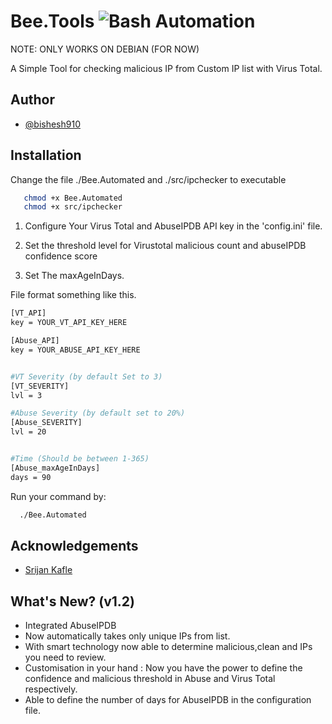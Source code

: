 # Bee.Tools ![Bash Automation](https://img.shields.io/badge/Automation-CTI-green)

NOTE: ONLY WORKS ON DEBIAN (FOR NOW)

A Simple Tool for checking malicious IP from Custom IP list with Virus Total.




## Author

- [@bishesh910](https://www.github.com/bishesh910)


## Installation

Change the file ./Bee.Automated and ./src/ipchecker to executable
```bash
   chmod +x Bee.Automated 
   chmod +x src/ipchecker
```

1. Configure Your Virus Total and AbuseIPDB API key in the 'config.ini' file.

2. Set the threshold level for Virustotal malicious count and abuseIPDB confidence score

3. Set The maxAgeInDays. 

File format something like this.
```bash
[VT_API]
key = YOUR_VT_API_KEY_HERE

[Abuse_API]
key = YOUR_ABUSE_API_KEY_HERE


#VT Severity (by default Set to 3)
[VT_SEVERITY]
lvl = 3

#Abuse Severity (by default set to 20%)
[Abuse_SEVERITY]
lvl = 20


#Time (Should be between 1-365)
[Abuse_maxAgeInDays]
days = 90
```
Run your command by:
```bash
  ./Bee.Automated
```
## Acknowledgements

 - [Srijan Kafle](https://www.github.com/srijankafle)

## What's New? (v1.2)
- Integrated AbuseIPDB
- Now automatically takes only unique IPs from list.
- With smart technology now able to determine malicious,clean and IPs you need to review.
- Customisation in your hand : Now you have the power to define the confidence and malicious threshold in Abuse and Virus Total respectively.
- Able to define the number of days for AbuseIPDB in the configuration file.
